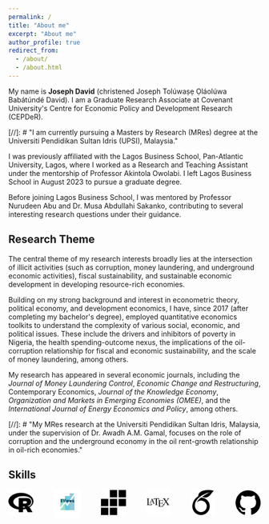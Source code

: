 ```yaml
---
permalink: /
title: "About me"
excerpt: "About me"
author_profile: true
redirect_from: 
  - /about/
  - /about.html
---
```



My name is **Joseph David** (christened Joseph Tolúwaṣẹ Ọláolúwa Babátúndé David). I am a Graduate Research Associate at Covenant University's <a href="https://cepder.covenantuniversity.edu.ng/" style="text-decoration: none" target="_blank">Centre for Economic Policy and Development Research (CEPDeR)</a>.

[//]: # "I am currently pursuing a Masters by Research (MRes) degree at the <a href ="https://fpe.upsi.edu.my/master/"  style="text-decoration: none" target="_blank"></a>Universiti Pendidikan Sultan Idris (UPSI), Malaysia."

I was previously affiliated with the <a href="https://lbs.edu.ng" style="text-decoration: none" target="_blank">Lagos Business School, Pan-Atlantic University</a>, Lagos, where I worked as a Research and Teaching Assistant under the mentorship of <a href="https://www.lbs.edu.ng/faculty_profiles/akintola-owolabi/" style="text-decoration: none" target="_blank">Professor Akintola Owolabi</a>. I left Lagos Business School in August 2023 to pursue a graduate degree.

Before joining Lagos Business School, I was mentored by <a href="https://scholar.google.com.my/citations?user=U2rrsr4AAAAJ&hl=en" style="text-decoration: none" target="_blank">Professor Nurudeen Abu</a> and <a href="https://scholar.google.com/citations?hl=en&user=jklNds0AAAAJ" style="text-decoration: none" target="_blank">Dr. Musa Abdullahi Sakanko</a>, contributing to several interesting research questions under their guidance.

<h2>Research Theme</h2>
The central theme of my research interests broadly lies at the intersection of illicit activities (such as corruption, money laundering, and underground economic activities), fiscal sustainability, and sustainable economic development in developing resource-rich economies.

Building on my strong background and interest in econometric theory, political economy, and development economics, I have, since 2017 (after completing my bachelor's degree), employed quantitative economics toolkits to understand the complexity of various social, economic, and political issues. These include the drivers and inhibitors of poverty in Nigeria, the health spending-outcome nexus, the implications of the oil-corruption relationship for fiscal and economic sustainability, and the scale of money laundering, among others.

My research has appeared in several economic journals, including the <i>Journal of Money Laundering Control</i>, <i>Economic Change and Restructuring</i>, Contemporary Economics</i>, <i>Journal of the Knowledge Economy</i>, <i>Organization and Markets in Emerging Economies (OMEE)</i>, and the <i>International Journal of Energy Economics and Policy</i>, among others.

[//]: # "My MRes research at the Universiti Pendidikan Sultan Idris, Malaysia, under the supervision of <a href="https://scholar.google.com/citations?user=Qjft0HoAAAAJ&hl=en" style="text-decoration:none" target="_blank">Dr. Awadh A.M. Gamal</a>, focuses on the role of corruption and the underground economy in the oil rent-growth relationship in oil-rich economies."

<div>
  <h2>Skills</h2>
  <div style="display: flex; justify-content: space-between;">
  <img src="/images/r_icon.png" alt="R programming" style="width: 50px; height: 50px;">
  <img src="/images/eviews_icon.png" alt="EViews" style="width: 55px; height: 55px;">
  <img src="/images/stata_icon.png" alt="Stata" style="width: 50px; height: 50px;">
  <img src="/images/latex_icon.jpg" alt="LaTeX" style="width: 50px; height: 50px;">
  <img src="/images/overleaf_icon.png" alt="Overleaf" style="width: 50px; height: 50px;">
  <img src="/images/github_icon.png" alt="GitHub" style="width: 50px; height: 50px;">
  </div>
</div>

